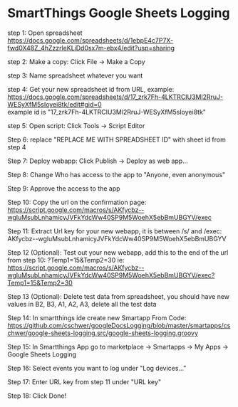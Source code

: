# SmartThings Google Sheets Logging

step 1: Open spreadsheet https://docs.google.com/spreadsheets/d/1ebpE4c7P7X-fwd0X48Z_4hZzzrleKLiDd0sx7m-ebx4/edit?usp=sharing

step 2: Make a copy: Click File -> Make a Copy

step 3: Name spreadsheet whatever you want

step 4: Get your new spreadsheet id from URL, example:
https://docs.google.com/spreadsheets/d/17_zrk7Fh-4LKTRCIU3Ml2RruJ-WESyXfM5sIoyei8tk/edit#gid=0  
	example id is "17_zrk7Fh-4LKTRCIU3Ml2RruJ-WESyXfM5sIoyei8tk"
	
step 5: Open script: Click Tools -> Script Editor

Step 6: replace  "REPLACE ME WITH SPREADSHEET ID" with sheet id from step 4

Step 7: Deploy webapp: Click Publish -> Deploy as web app...

Step 8: Change Who has access to the app to "Anyone, even anonymous"

Step 9: Approve the access to the app

Step 10: Copy the url on the confirmation page:
https://script.google.com/macros/s/AKfycbz--wgluMsubLnhamicyJVFkYdcWw40SP9M5WoehX5ebBmUBGYV/exec

Step 11: Extract Url key for your new webapp, it is between /s/ and /exec: AKfycbz--wgluMsubLnhamicyJVFkYdcWw40SP9M5WoehX5ebBmUBGYV

Step 12 (Optional): Test out your new webapp, add this to the end of the url from step 10: ?Temp1=15&Temp2=30
ie: https://script.google.com/macros/s/AKfycbz--wgluMsubLnhamicyJVFkYdcWw40SP9M5WoehX5ebBmUBGYV/exec?Temp1=15&Temp2=30

Step 13 (Optional): Delete test data from spreadsheet, you should have new values in B2, B3, A1, A2, A3, delete all the test data

Step 14: In smartthings ide create new Smartapp From Code: https://github.com/cschwer/googleDocsLogging/blob/master/smartapps/cschwer/google-sheets-logging.src/google-sheets-logging.groovy

Step 15: In Smartthings App go to marketplace -> Smartapps -> My Apps -> Google Sheets Logging

Step 16: Select events you want to log under "Log devices..."

Step 17: Enter URL key from step 11 under "URL key"

Step 18: Click Done!
